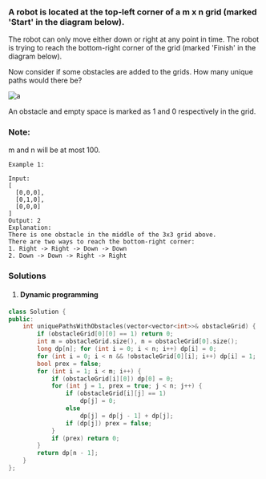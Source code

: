 ### A robot is located at the top-left corner of a m x n grid (marked 'Start' in the diagram below).

The robot can only move either down or right at any point in time. The robot is trying to reach the bottom-right corner of the grid (marked 'Finish' in the diagram below).

Now consider if some obstacles are added to the grids. How many unique paths would there be?

![a](https://assets.leetcode.com/uploads/2018/10/22/robot_maze.png)

An obstacle and empty space is marked as 1 and 0 respectively in the grid.

### Note: 
m and n will be at most 100.

```
Example 1:

Input:
[
  [0,0,0],
  [0,1,0],
  [0,0,0]
]
Output: 2
Explanation:
There is one obstacle in the middle of the 3x3 grid above.
There are two ways to reach the bottom-right corner:
1. Right -> Right -> Down -> Down
2. Down -> Down -> Right -> Right
```

### Solutions

1. #### Dynamic programming

```cpp
class Solution {
public:
    int uniquePathsWithObstacles(vector<vector<int>>& obstacleGrid) {
        if (obstacleGrid[0][0] == 1) return 0;
        int m = obstacleGrid.size(), n = obstacleGrid[0].size();
        long dp[n]; for (int i = 0; i < n; i++) dp[i] = 0;
        for (int i = 0; i < n && !obstacleGrid[0][i]; i++) dp[i] = 1;
        bool prex = false;
        for (int i = 1; i < m; i++) {
            if (obstacleGrid[i][0]) dp[0] = 0;
            for (int j = 1, prex = true; j < n; j++) {
                if (obstacleGrid[i][j] == 1)
                    dp[j] = 0;
                else
                    dp[j] = dp[j - 1] + dp[j];
                if (dp[j]) prex = false;
            }
            if (prex) return 0;
        }
        return dp[n - 1];
    }
};
```